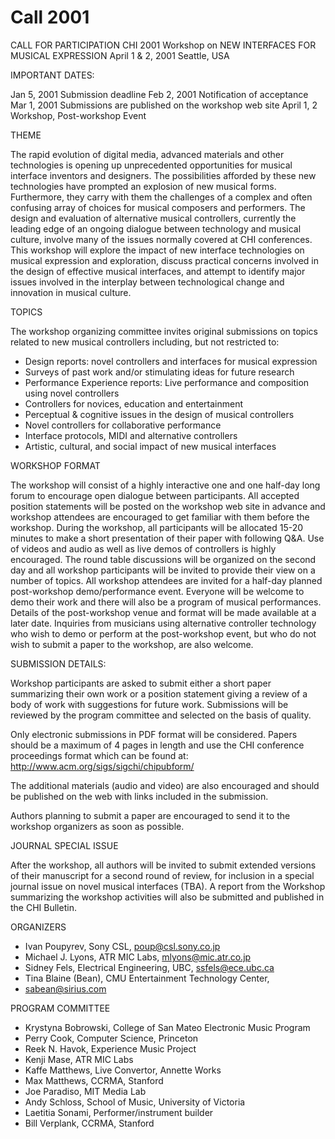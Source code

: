 # Call 2001

CALL FOR PARTICIPATION
CHI 2001 Workshop on
NEW INTERFACES FOR MUSICAL EXPRESSION
April 1 & 2, 2001
Seattle, USA


IMPORTANT DATES:

Jan 5, 2001      Submission deadline
Feb 2, 2001     Notification of acceptance
Mar 1, 2001    Submissions are published on the workshop web site
April 1, 2        Workshop, Post-workshop Event


THEME

The rapid evolution of digital media, advanced materials and other
technologies is opening up unprecedented opportunities for musical
interface inventors and designers. The possibilities afforded by these
new technologies have prompted an explosion of new musical forms.
Furthermore, they carry with them the challenges of a complex and
often confusing array of choices for musical composers and performers.
The design and evaluation of alternative musical controllers,
currently the leading edge of an ongoing dialogue between technology
and musical culture, involve many of the issues normally covered at
CHI conferences. This workshop will explore the impact of new
interface technologies on musical expression and exploration, discuss
practical concerns involved in the design of effective musical
interfaces, and attempt to identify major issues involved in the
interplay between technological change and innovation in musical
culture.


TOPICS

The workshop organizing committee invites original submissions
on topics related to new musical controllers including, but not
restricted to:

* Design reports: novel controllers and interfaces for musical expression
* Surveys of past work and/or stimulating ideas for future research
* Performance Experience reports: Live performance and composition using novel controllers
* Controllers for novices, education and entertainment
* Perceptual & cognitive issues in the design of musical controllers
* Novel controllers for collaborative performance
* Interface protocols, MIDI and alternative controllers
* Artistic, cultural, and social impact of new musical interfaces


WORKSHOP FORMAT

The workshop will consist of a highly interactive one and one half-day
long forum to encourage open dialogue between participants. All
accepted position statements will be posted on the workshop web site
in advance and workshop attendees are encouraged to get familiar with
them before the workshop. During the workshop, all participants will
be allocated 15-20 minutes to make a short presentation of their paper
with following Q&A. Use of videos and audio as well as live demos of
controllers is highly encouraged. The round table discussions will be
organized on the second day and all workshop participants will be
invited to provide their view on a number of topics. All workshop
attendees are invited for a half-day planned post-workshop
demo/performance event. Everyone will be welcome to demo their work
and there will also be a program of musical performances. Details of
the post-workshop venue and format will be made available at a later
date. Inquiries from musicians using alternative controller technology
who wish to demo or perform at the post-workshop event, but who do not
wish to submit a paper to the workshop, are also welcome.


SUBMISSION DETAILS:

Workshop participants are asked to submit either a short paper
summarizing their own work or a position statement giving a review of
a body of work with suggestions for future work.  Submissions will be
reviewed by the program committee and selected on the basis of
quality.

Only electronic submissions in PDF format will be considered.
Papers should be a maximum of 4 pages in length and use the CHI
conference proceedings format which can be found at:
http://www.acm.org/sigs/sigchi/chipubform/

The additional materials (audio and video) are also encouraged and
should be published on the web with links included in the submission.

Authors planning to submit a paper are encouraged to send it to
the workshop organizers as soon as possible.


JOURNAL SPECIAL ISSUE

After the workshop, all authors will be invited to submit extended
versions of their manuscript for a second round of review, for
inclusion in a special journal issue on novel musical interfaces
(TBA). A report from the Workshop summarizing the workshop activities
will also be submitted and published in the CHI Bulletin.


ORGANIZERS

* Ivan Poupyrev,  Sony CSL, poup@csl.sony.co.jp
* Michael J. Lyons, ATR MIC Labs, mlyons@mic.atr.co.jp
* Sidney Fels, Electrical Engineering, UBC, ssfels@ece.ubc.ca
* Tina Blaine (Bean), CMU Entertainment Technology Center,
* sabean@sirius.com


PROGRAM COMMITTEE

* Krystyna Bobrowski, College of San Mateo Electronic Music Program
* Perry Cook, Computer Science, Princeton
* Reek N. Havok, Experience Music Project
* Kenji Mase, ATR MIC Labs
* Kaffe Matthews, Live Convertor, Annette Works
* Max Matthews, CCRMA, Stanford
* Joe Paradiso, MIT Media Lab
* Andy Schloss, School of Music, University of Victoria
* Laetitia Sonami, Performer/instrument builder
* Bill Verplank, CCRMA, Stanford
